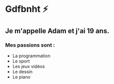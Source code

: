 # Gdfbnht ⚡

## Je m'appelle **Adam** et j'ai **19 ans**.

### Mes passions sont :
- La programmation
- Le sport
- Les jeux vidéos
- Le dessin
- Le piano


<!--
**Gdfbnht/Gdfbnht** is a ✨ _special_ ✨ repository because its `README.md` (this file) appears on your GitHub profile.

Here are some ideas to get you started:

- 🔭 I’m currently working on ...
- 🌱 I’m currently learning ...
- 👯 I’m looking to collaborate on ...
- 🤔 I’m looking for help with ...
- 💬 Ask me about ...
- 📫 How to reach me: ...
- 😄 Pronouns: ...
- ⚡ Fun fact: ...
-->
